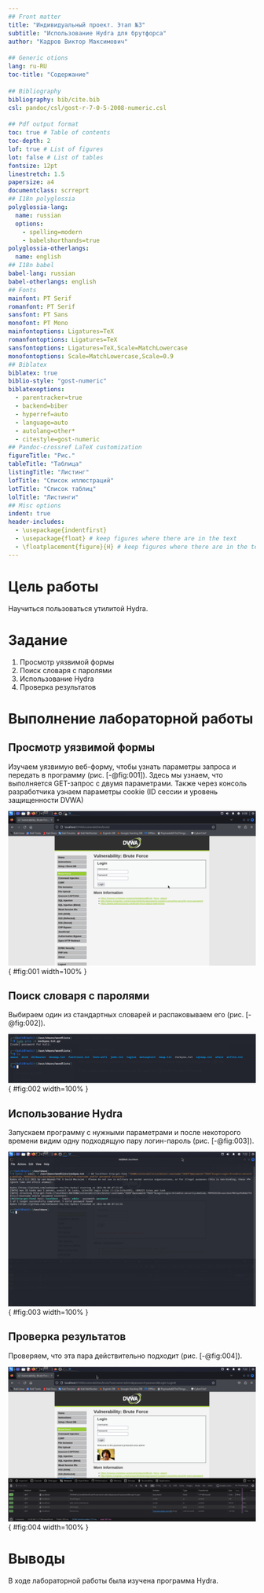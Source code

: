 ```yaml
---
## Front matter
title: "Индивидуальный проект. Этап №3"
subtitle: "Использование Hydra для брутфорса"
author: "Кадров Виктор Максимович"

## Generic otions
lang: ru-RU
toc-title: "Содержание"

## Bibliography
bibliography: bib/cite.bib
csl: pandoc/csl/gost-r-7-0-5-2008-numeric.csl

## Pdf output format
toc: true # Table of contents
toc-depth: 2
lof: true # List of figures
lot: false # List of tables
fontsize: 12pt
linestretch: 1.5
papersize: a4
documentclass: scrreprt
## I18n polyglossia
polyglossia-lang:
  name: russian
  options:
	- spelling=modern
	- babelshorthands=true
polyglossia-otherlangs:
  name: english
## I18n babel
babel-lang: russian
babel-otherlangs: english
## Fonts
mainfont: PT Serif
romanfont: PT Serif
sansfont: PT Sans
monofont: PT Mono
mainfontoptions: Ligatures=TeX
romanfontoptions: Ligatures=TeX
sansfontoptions: Ligatures=TeX,Scale=MatchLowercase
monofontoptions: Scale=MatchLowercase,Scale=0.9
## Biblatex
biblatex: true
biblio-style: "gost-numeric"
biblatexoptions:
  - parentracker=true
  - backend=biber
  - hyperref=auto
  - language=auto
  - autolang=other*
  - citestyle=gost-numeric
## Pandoc-crossref LaTeX customization
figureTitle: "Рис."
tableTitle: "Таблица"
listingTitle: "Листинг"
lofTitle: "Список иллюстраций"
lotTitle: "Список таблиц"
lolTitle: "Листинги"
## Misc options
indent: true
header-includes:
  - \usepackage{indentfirst}
  - \usepackage{float} # keep figures where there are in the text
  - \floatplacement{figure}{H} # keep figures where there are in the text
---
```


# Цель работы

Научиться пользоваться утилитой Hydra.

# Задание

1. Просмотр уязвимой формы
2. Поиск словаря с паролями
3. Использование Hydra
4. Проверка результатов

# Выполнение лабораторной работы

## Просмотр уязвимой формы

Изучаем уязвимую веб-форму, чтобы узнать параметры запроса и передать в программу (рис. [-@fig:001]). Здесь мы узнаем, что выполняется GET-запрос с двумя параметрами. Также через консоль разработчика узнаем параметры cookie (ID сессии и уровень защищенности DVWA)

![Уязвимая форма](image/pr-03-01.png){ #fig:001 width=100% }

## Поиск словаря с паролями

Выбираем один из стандартных словарей и распаковываем его (рис. [-@fig:002]).

![Словарь](image/pr-03-02.png){ #fig:002 width=100% }

## Использование Hydra

Запускаем программу с нужными параметрами и после некоторого времени видим одну подходящую пару логин-пароль (рис. [-@fig:003]).

![Hydra](image/pr-03-03.png){ #fig:003 width=100% }

## Проверка результатов

Проверяем, что эта пара действительно подходит (рис. [-@fig:004]).

![Проверка](image/pr-03-04.png){ #fig:004 width=100% }


# Выводы

В ходе лабораторной работы была изучена программа Hydra.

